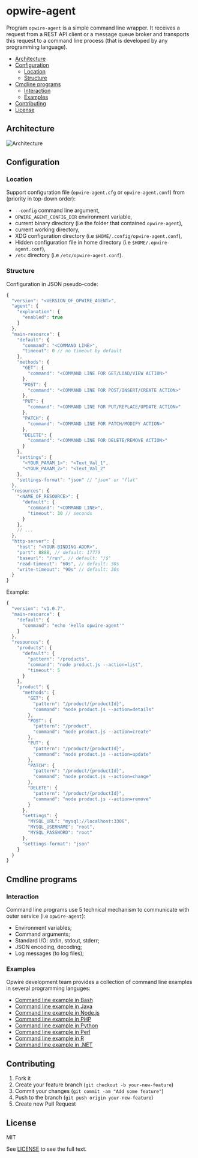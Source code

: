 # opwire-agent

Program `opwire-agent` is a simple command line wrapper. It receives a request from a REST API client or a message queue broker and transports this request to a command line process (that is developed by any programming language). 

<!-- TOC -->

- [Architecture](#architecture)
- [Configuration](#configuration)
  - [Location](#location)
  - [Structure](#structure)
- [Cmdline programs](#cmdline-programs)
  - [Interaction](#interaction)
  - [Examples](#examples)
- [Contributing](#contributing)
- [License](#license)

<!-- /TOC -->

## Architecture

![Architecture](https://raw.github.com/opwire/opwire-agent/master/docs/assets/images/arch.png)

## Configuration

### Location

Support configuration file (`opwire-agent.cfg` or `opwire-agent.conf`) from (priority in top-down order):

* `--config` command line argument,
* `OPWIRE_AGENT_CONFIG_DIR` environment variable,
* current binary directory (i.e the folder that contained `opwire-agent`),
* current working directory,
* XDG configuration directory (i.e `$HOME/.config/opwire-agent.conf`),
* Hidden configuration file in home directory (i.e `$HOME/.opwire-agent.conf`),
* `/etc` directory (i.e `/etc/opwire-agent.conf`).

### Structure

Configuration in JSON pseudo-code:

```javascript
{
  "version": "<VERSION_OF_OPWIRE_AGENT>",
  "agent": {
    "explanation": {
      "enabled": true
    }
  },
  "main-resource": {
    "default": {
      "command": "<COMMAND LINE>",
      "timeout": 0 // no timeout by default
    },
    "methods": {
      "GET": {
        "command": "<COMMAND LINE FOR GET/LOAD/VIEW ACTION>"
      },
      "POST": {
        "command": "<COMMAND LINE FOR POST/INSERT/CREATE ACTION>"
      },
      "PUT": {
        "command": "<COMMAND LINE FOR PUT/REPLACE/UPDATE ACTION>"
      },
      "PATCH": {
        "command": "<COMMAND LINE FOR PATCH/MODIFY ACTION>"
      },
      "DELETE": {
        "command": "<COMMAND LINE FOR DELETE/REMOVE ACTION>"
      }
    },
    "settings": {
      "<YOUR_PARAM_1>": "<Text_Val_1",
      "<YOUR_PARAM_2>": "<Text_Val_2"
    },
    "settings-format": "json" // "json" or "flat"
  },
  "resources": {
    "<NAME_OF_RESOURCE>": {
      "default": {
        "command": "<COMMAND LINE>",
        "timeout": 30 // seconds
      }
    },
    // ...
  },
  "http-server": {
    "host": "<YOUR-BINDING-ADDR>",
    "port": 8888, // default: 17779
    "baseurl": "/run", // default: "/$"
    "read-timeout": "60s", // default: 30s
    "write-timeout": "90s" // default: 30s
  }
}
```

Example:

```javascript
{
  "version": "v1.0.7",
  "main-resource": {
    "default": {
      "command": "echo 'Hello opwire-agent'"
    }
  },
  "resources": {
    "products": {
      "default": {
        "pattern": "/products",
        "command": "node product.js --action=list",
        "timeout": 5
      }
    },
    "product": {
      "methods": {
        "GET": {
          "pattern": "/product/{productId}",
          "command": "node product.js --action=details"
        },
        "POST": {
          "pattern": "/product",
          "command": "node product.js --action=create"
        },
        "PUT": {
          "pattern": "/product/{productId}",
          "command": "node product.js --action=update"
        },
        "PATCH": {
          "pattern": "/product/{productId}",
          "command": "node product.js --action=change"
        },
        "DELETE": {
          "pattern": "/product/{productId}",
          "command": "node product.js --action=remove"
        }
      },
      "settings": {
        "MYSQL_URL": "mysql://localhost:3306",
        "MYSQL_USERNAME": "root",
        "MYSQL_PASSWORD": "root"
      },
      "settings-format": "json"
    }
  }
}
```

## Cmdline programs

### Interaction

Command line programs use 5 technical mechanism to communicate with outer service (i.e `opwire-agent`):

* Environment variables;
* Command arguments;
* Standard I/O: stdin, stdout, stderr;
* JSON encoding, decoding;
* Log messages (to log files);

### Examples

Opwire development team provides a collection of command line examples in several programming languges:

* [Command line example in Bash](https://github.com/opwire/sample-cmdline-bash)
* [Command line example in Java](https://github.com/opwire/sample-cmdline-java)
* [Command line example in Node.js](https://github.com/opwire/sample-cmdline-node)
* [Command line example in PHP](https://github.com/opwire/sample-cmdline-php)
* [Command line example in Python](https://github.com/opwire/sample-cmdline-python)
* [Command line example in Perl](https://github.com/opwire/sample-cmdline-perl)
* [Command line example in R](https://github.com/opwire/sample-cmdline-R)
* [Command line example in .NET](https://github.com/opwire/sample-cmdline-dotnet)

## Contributing

1. Fork it
2. Create your feature branch (`git checkout -b your-new-feature`)
3. Commit your changes (`git commit -am "Add some feature"`)
4. Push to the branch (`git push origin your-new-feature`)
5. Create new Pull Request

## License

MIT

See [LICENSE](LICENSE) to see the full text.
